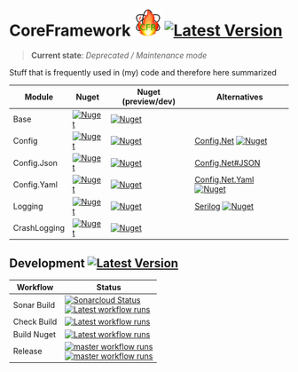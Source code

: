 # CoreFramework <img src="CFR-128.png" width="48" /> [![Latest Version](https://img.shields.io/github/v/release/litetex/CoreFramework?style=flat-square)](https://github.com/litetex/CoreFramework/releases)
> **Current state**: _Deprecated / Maintenance mode_

Stuff that is frequently used in (my) code and therefore here summarized


<table>
  <thead>
    <th>Module</th>
    <th>Nuget</th>
    <th>Nuget (preview/dev)</th>
    <th>Alternatives</th>
  </thead>
  <tbody>
    <tr>
      <td>Base</td>
      <td>
        <a href="https://www.nuget.org/packages/Litetex.CoreFramework.Base">
          <img alt="Nuget" src="https://img.shields.io/nuget/v/Litetex.CoreFramework.Base?style=flat-square">
        </a>
      </td>
      <td>
        <a href="https://www.nuget.org/packages/Litetex.CoreFramework.Base">
          <img alt="Nuget" src="https://img.shields.io/nuget/vpre/Litetex.CoreFramework.Base?style=flat-square">
        </a>
      </td>
      <td></td>
    </tr>
    <tr>
      <td>Config</td>
      <td>
        <a href="https://www.nuget.org/packages/Litetex.CoreFramework.Config">
          <img alt="Nuget" src="https://img.shields.io/nuget/v/Litetex.CoreFramework.Config?style=flat-square">
        </a>
      </td>
      <td>
        <a href="https://www.nuget.org/packages/Litetex.CoreFramework.Config">
          <img alt="Nuget" src="https://img.shields.io/nuget/vpre/Litetex.CoreFramework.Config?style=flat-square">
        </a>
      </td>
      <td>
        <a href="https://github.com/aloneguid/config">Config.Net</a>
        <a href="https://www.nuget.org/packages/Config.Net">
          <img alt="Nuget" src="https://img.shields.io/nuget/v/Config.Net">
        </a>
      </td>
    </tr>
    <tr>
      <td>Config.Json</td>
      <td>
        <a href="https://www.nuget.org/packages/Litetex.CoreFramework.Config.Json">
          <img alt="Nuget" src="https://img.shields.io/nuget/v/Litetex.CoreFramework.Config.Json?style=flat-square">
        </a>
      </td>
      <td>
        <a href="https://www.nuget.org/packages/Litetex.CoreFramework.Config.Json">
          <img alt="Nuget" src="https://img.shields.io/nuget/vpre/Litetex.CoreFramework.Config.Json?style=flat-square">
        </a>
      </td>
      <td>
        <a href="https://github.com/aloneguid/config#json">Config.Net#JSON</a>
      </td>
    </tr>
    <tr>
      <td>Config.Yaml</td>
      <td>
        <a href="https://www.nuget.org/packages/Litetex.CoreFramework.Config.Yaml">
          <img alt="Nuget" src="https://img.shields.io/nuget/v/Litetex.CoreFramework.Config.Yaml?style=flat-square">
        </a>
      </td>
      <td>
        <a href="https://www.nuget.org/packages/Litetex.CoreFramework.Config.Yaml">
          <img alt="Nuget" src="https://img.shields.io/nuget/vpre/Litetex.CoreFramework.Config.Yaml?style=flat-square">
        </a>
      </td>
      <td>
        <a href="https://github.com/aloneguid/config/tree/master/src/Config.Net.Yaml">Config.Net.Yaml</a>
        <a href="https://www.nuget.org/packages/Config.Net.Yaml">
          <img alt="Nuget" src="https://img.shields.io/nuget/v/Config.Net.Yaml">
        </a>
      </td>
    </tr>
    <tr>
      <td>Logging</td>
      <td>
        <a href="https://www.nuget.org/packages/Litetex.CoreFramework.Logging">
          <img alt="Nuget" src="https://img.shields.io/nuget/v/Litetex.CoreFramework.Logging?style=flat-square">
        </a>
      </td>
      <td>
        <a href="https://www.nuget.org/packages/Litetex.CoreFramework.Logging">
          <img alt="Nuget" src="https://img.shields.io/nuget/vpre/Litetex.CoreFramework.Logging?style=flat-square">
        </a>
      </td>
      <td>
        <a href="https://github.com/serilog/serilog">Serilog</a>
        <a href="https://www.nuget.org/packages/Serilog">
          <img alt="Nuget" src="https://img.shields.io/nuget/v/Serilog">
        </a>
      </td>
    </tr>
    <tr>
      <td>CrashLogging</td>
      <td>
        <a href="https://www.nuget.org/packages/Litetex.CoreFramework.CrashLogging">
          <img alt="Nuget" src="https://img.shields.io/nuget/v/Litetex.CoreFramework.CrashLogging?style=flat-square">
        </a>
      </td>
      <td>
        <a href="https://www.nuget.org/packages/Litetex.CoreFramework.CrashLogging">
          <img alt="Nuget" src="https://img.shields.io/nuget/vpre/Litetex.CoreFramework.CrashLogging?style=flat-square">
        </a>
      </td>
      <td></td>
    </tr>
  </tbody>
</table>


## Development [![Latest Version](https://img.shields.io/github/v/release/litetex/CoreFramework?style=flat-square&include_prereleases&label=prerelease)](https://github.com/litetex/CoreFramework/releases)
| Workflow | Status |
| --- | --- |
| Sonar Build | [![Sonarcloud Status](https://sonarcloud.io/api/project_badges/measure?project=litetex_CoreFrameworkBase&metric=alert_status)](https://sonarcloud.io/dashboard?id=litetex_CoreFrameworkBase) <br>[![Latest workflow runs](https://img.shields.io/github/actions/workflow/status/litetex/CoreFramework/sonar.yml?branch=dev)](https://github.com/litetex/CoreFramework/actions/workflows/sonar.yml?query=branch%3Adev)  |
| Check Build | [![Latest workflow runs](https://img.shields.io/github/actions/workflow/status/litetex/CoreFramework/checkBuild.yml?branch=dev)](https://github.com/litetex/CoreFramework/actions/workflows/checkBuild.yml?branch%3Adev) |
| Build Nuget | [![Latest workflow runs](https://img.shields.io/github/actions/workflow/status/litetex/CoreFramework/buildNuget.yml?branch=dev)](https://github.com/litetex/CoreFramework/actions/workflows/buildNuget.yml?branch%3Adev) |
| Release | [![master workflow runs](https://img.shields.io/github/actions/workflow/status/litetex/CoreFramework/release.yml?branch=master&label=master)](https://github.com/litetex/CoreFramework/actions/workflows/release.yml?query=branch%3Amaster) <br>[![master workflow runs](https://img.shields.io/github/actions/workflow/status/litetex/CoreFramework/release.yml?branch=master-release-test&label=release-test)](https://github.com/litetex/CoreFramework/actions/workflows/release.yml?query=branch%3Amaster-release-test) |
